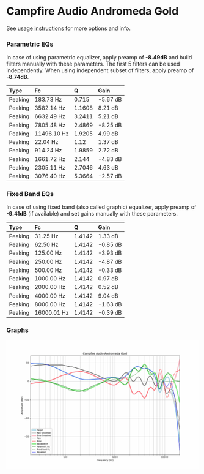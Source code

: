 # Campfire Audio Andromeda Gold
See [usage instructions](https://github.com/jaakkopasanen/AutoEq#usage) for more options and info.

### Parametric EQs
In case of using parametric equalizer, apply preamp of **-8.49dB** and build filters manually
with these parameters. The first 5 filters can be used independently.
When using independent subset of filters, apply preamp of **-8.74dB**.

| Type    | Fc          |      Q | Gain     |
|:--------|:------------|:-------|:---------|
| Peaking | 183.73 Hz   | 0.715  | -5.67 dB |
| Peaking | 3582.14 Hz  | 1.1608 | 8.21 dB  |
| Peaking | 6632.49 Hz  | 3.2411 | 5.21 dB  |
| Peaking | 7805.48 Hz  | 2.4869 | -8.25 dB |
| Peaking | 11496.10 Hz | 1.9205 | 4.99 dB  |
| Peaking | 22.04 Hz    | 1.12   | 1.37 dB  |
| Peaking | 914.24 Hz   | 1.9859 | 2.72 dB  |
| Peaking | 1661.72 Hz  | 2.144  | -4.83 dB |
| Peaking | 2305.11 Hz  | 2.7046 | 4.63 dB  |
| Peaking | 3076.40 Hz  | 5.3664 | -2.57 dB |

### Fixed Band EQs
In case of using fixed band (also called graphic) equalizer, apply preamp of **-9.41dB**
(if available) and set gains manually with these parameters.

| Type    | Fc          |      Q | Gain     |
|:--------|:------------|:-------|:---------|
| Peaking | 31.25 Hz    | 1.4142 | 1.33 dB  |
| Peaking | 62.50 Hz    | 1.4142 | -0.85 dB |
| Peaking | 125.00 Hz   | 1.4142 | -3.93 dB |
| Peaking | 250.00 Hz   | 1.4142 | -4.87 dB |
| Peaking | 500.00 Hz   | 1.4142 | -0.33 dB |
| Peaking | 1000.00 Hz  | 1.4142 | 0.97 dB  |
| Peaking | 2000.00 Hz  | 1.4142 | 0.52 dB  |
| Peaking | 4000.00 Hz  | 1.4142 | 9.04 dB  |
| Peaking | 8000.00 Hz  | 1.4142 | -1.63 dB |
| Peaking | 16000.01 Hz | 1.4142 | -0.39 dB |

### Graphs
![](./Campfire%20Audio%20Andromeda%20Gold.png)